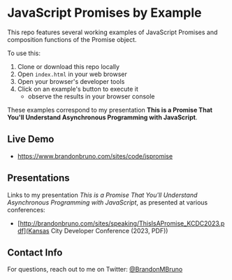 # JavaScript Promises by Example

This repo features several working examples of JavaScript Promises and composition functions of the Promise object.

To use this:

1) Clone or download this repo locally
2) Open `index.html` in your web browser
3) Open your browser's developer tools
4) Click on an example's button to execute it
    * observe the results in your browser console

These examples correspond to my presentation **This is a Promise That You'll Understand Asynchronous Programming with JavaScript**.

## Live Demo

* https://www.brandonbruno.com/sites/code/jspromise

## Presentations

Links to my presentation _This is a Promise That You'll Understand Asynchronous Programming with JavaScript_, as presented at various conferences:

* [http://brandonbruno.com/sites/speaking/ThisIsAPromise_KCDC2023.pdf](Kansas City Developer Conference (2023, PDF))

## Contact Info

For questions, reach out to me on Twitter: [@BrandonMBruno](https://twitter.com/BrandonMBruno)
